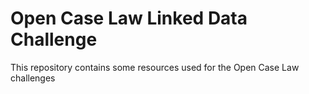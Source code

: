 # Open Case Law Linked Data Challenge
This repository contains some resources used for the Open Case Law challenges
